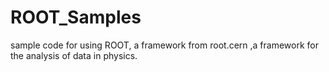 # ROOT_Samples
sample code for using ROOT, a framework from root.cern ,a framework for the analysis of data in physics. 
